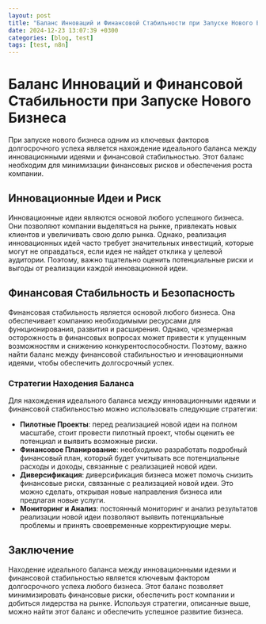 ```yaml
---
layout: post
title: "Баланс Инноваций и Финансовой Стабильности при Запуске Нового Бизнеса"
date: 2024-12-23 13:07:39 +0300
categories: [blog, test]
tags: [test, n8n]
---
```


# Баланс Инноваций и Финансовой Стабильности при Запуске Нового Бизнеса
При запуске нового бизнеса одним из ключевых факторов долгосрочного успеха является нахождение идеального баланса между инновационными идеями и финансовой стабильностью. Этот баланс необходим для минимизации финансовых рисков и обеспечения роста компании.
## Инновационные Идеи и Риск
Инновационные идеи являются основой любого успешного бизнеса. Они позволяют компании выделяться на рынке, привлекать новых клиентов и увеличивать свою долю рынка. Однако, реализация инновационных идей часто требует значительных инвестиций, которые могут не оправдаться, если идея не найдет отклика у целевой аудитории. Поэтому, важно тщательно оценить потенциальные риски и выгоды от реализации каждой инновационной идеи.

## Финансовая Стабильность и Безопасность
Финансовая стабильность является основой любого бизнеса. Она обеспечивает компанию необходимыми ресурсами для функционирования, развития и расширения. Однако, чрезмерная осторожность в финансовых вопросах может привести к упущенным возможностям и снижению конкурентоспособности. Поэтому, важно найти баланс между финансовой стабильностью и инновационными идеями, чтобы обеспечить долгосрочный успех.

### Стратегии Находения Баланса
Для нахождения идеального баланса между инновационными идеями и финансовой стабильностью можно использовать следующие стратегии:
* **Пилотные Проекты**: перед реализацией новой идеи на полном масштабе, стоит провести пилотный проект, чтобы оценить ее потенциал и выявить возможные риски.
* **Финансовое Планирование**: необходимо разработать подробный финансовый план, который будет учитывать все потенциальные расходы и доходы, связанные с реализацией новой идеи.
* **Диверсификация**: диверсификация бизнеса может помочь снизить финансовые риски, связанные с реализацией новой идеи. Это можно сделать, открывая новые направления бизнеса или предлагая новые услуги.
* **Мониторинг и Анализ**: постоянный мониторинг и анализ результатов реализации новой идеи позволяют выявить потенциальные проблемы и принять своевременные корректирующие меры.

## Заключение
Находение идеального баланса между инновационными идеями и финансовой стабильностью является ключевым фактором долгосрочного успеха любого бизнеса. Этот баланс позволяет минимизировать финансовые риски, обеспечить рост компании и добиться лидерства на рынке. Используя стратегии, описанные выше, можно найти этот баланс и обеспечить успешное развитие бизнеса.